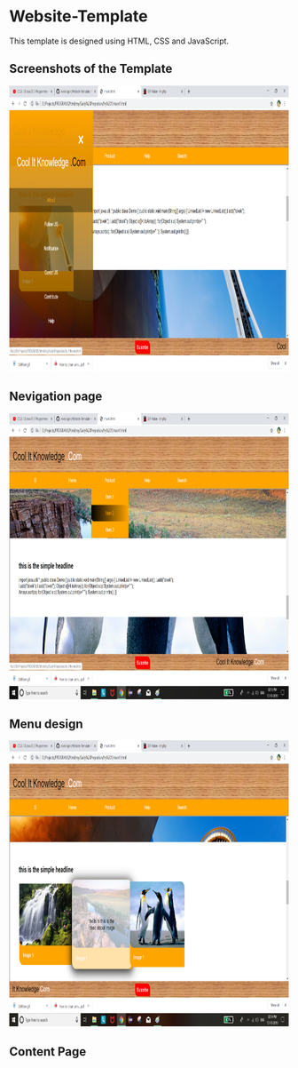 # Website-Template
This template is designed using HTML, CSS and JavaScript.

## Screenshots of the Template

<img src="1.png" height=515 width=940/><br>
## Nevigation page <br>

<img src="2.png" height=515 width=940/><br>
## Menu design <br>

<img src="3.png" height=515 width=940/><br>
## Content Page <br>
